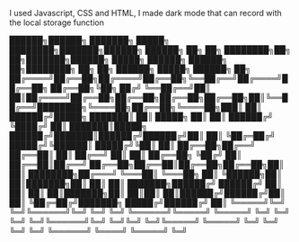 I used Javascript, CSS and HTML, 
I made dark mode that can record with the local storage function

 ██████╗██████╗ ███████╗ █████╗ ████████╗███████╗██████╗     ██████╗ ██╗   ██╗    ████████╗██╗  ██╗███████╗██████╗  █████╗ ██████╗ ██████╗ ██╗████████╗ ██╗ ██╗ ██████╗  █████╗ ██████╗  ██╗
██╔════╝██╔══██╗██╔════╝██╔══██╗╚══██╔══╝██╔════╝██╔══██╗    ██╔══██╗╚██╗ ██╔╝    ╚══██╔══╝██║  ██║██╔════╝██╔══██╗██╔══██╗██╔══██╗██╔══██╗██║╚══██╔══╝████████╗╚════██╗██╔══██╗╚════██╗███║
██║     ██████╔╝█████╗  ███████║   ██║   █████╗  ██║  ██║    ██████╔╝ ╚████╔╝        ██║   ███████║█████╗  ██████╔╝███████║██████╔╝██████╔╝██║   ██║   ╚██╔═██╔╝ █████╔╝╚██████║ █████╔╝╚██║
██║     ██╔══██╗██╔══╝  ██╔══██║   ██║   ██╔══╝  ██║  ██║    ██╔══██╗  ╚██╔╝         ██║   ██╔══██║██╔══╝  ██╔══██╗██╔══██║██╔══██╗██╔══██╗██║   ██║   ████████╗██╔═══╝  ╚═══██║ ╚═══██╗ ██║
╚██████╗██║  ██║███████╗██║  ██║   ██║   ███████╗██████╔╝    ██████╔╝   ██║          ██║   ██║  ██║███████╗██║  ██║██║  ██║██████╔╝██████╔╝██║   ██║   ╚██╔═██╔╝███████╗ █████╔╝██████╔╝ ██║
 ╚═════╝╚═╝  ╚═╝╚══════╝╚═╝  ╚═╝   ╚═╝   ╚══════╝╚═════╝     ╚═════╝    ╚═╝          ╚═╝   ╚═╝  ╚═╝╚══════╝╚═╝  ╚═╝╚═╝  ╚═╝╚═════╝ ╚═════╝ ╚═╝   ╚═╝    ╚═╝ ╚═╝ ╚══════╝ ╚════╝ ╚═════╝  ╚═╝
                                                                                                                                                                                            
